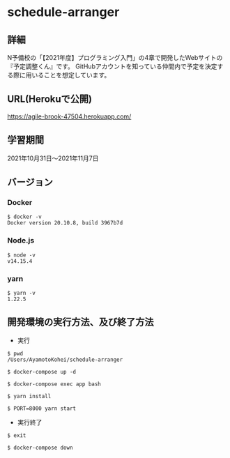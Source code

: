 # schedule-arranger

## 詳細
N予備校の「【2021年度】プログラミング入門」の4章で開発したWebサイトの『予定調整くん』です。
GitHubアカウントを知っている仲間内で予定を決定する際に用いることを想定しています。

## URL(Herokuで公開)
https://agile-brook-47504.herokuapp.com/

## 学習期間
2021年10月31日〜2021年11月7日

## バージョン
### Docker
```
$ docker -v
Docker version 20.10.8, build 3967b7d
```
### Node.js
```
$ node -v
v14.15.4
```

### yarn
```
$ yarn -v
1.22.5
```

## 開発環境の実行方法、及び終了方法
+ 実行
```
$ pwd
/Users/AyamotoKohei/schedule-arranger

$ docker-compose up -d

$ docker-compose exec app bash

$ yarn install

$ PORT=8000 yarn start
```

+ 実行終了
```
$ exit

$ docker-compose down
```
